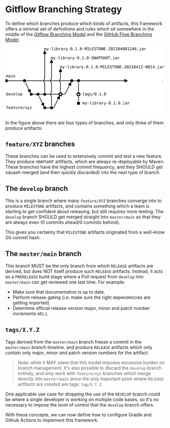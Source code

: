 # Gitflow Branching Strategy

To define which branches produce which kinds of artifacts, this framework offers a minimal set of definitions and rules which sit somewhere in the middle of the [Gitflow Branching Model](https://nvie.com/posts/a-successful-git-branching-model/) and the [GitHub Flow Branching Model](https://guides.github.com/introduction/flow/).

![build-system-00](branching-strategy-00.svg)

In the figure above there are four types of branches, and only three of them produce artifacts:

## `feature/XYZ` branches

These branches can be used to extensively commit and test a new feature. They produce `SNAPSHOT` artifacts, which are always re-deployable by Maven. These branches have the highest commit frequency, and they SHOULD get squash-merged (and then quickly discarded) into the next type of branch.

## The `develop` branch

This is a single branch where many `feature/XYZ` branches converge into to produce `MILESTONE` artifacts, and contains something which a team is starting to get confident about releasing, but still requires more testing. The `develop` branch SHOULD get merged straight into `master/main` so that they are always even (0 commits ahead/0 commits behind).

This gives you certainty that `MILESTONE` artifacts originated from a well-know Git commit hash.

## The `master/main` branch

This branch MUST be the only branch from which `RELEASE` artifacts are derived, but does NOT itself produce such `RELEASE` artifacts. Instead, it acts as a `PRERELEASE` build stage where a Pull request from `develop` into `master/main` can get reviewed one last time. For example:

- Make sure that documentation is up to date.
- Perform release gating (i.e. make sure the right dependencies are getting imported).
- Determine official release version major, minor and patch number increments etc.).

## `tags/X.Y.Z`

Tags derived from the `master/main` branch freeze a commit in the `master/main` branch timeline, and produce `RELEASE` artifacts which only contain only major, minor and patch version numbers for the artifact.

> Note: while it MAY seem that this model imposes excessive burden on branch management, it's also possible to discard the `develop` branch entirely, and only work with `feature/xyz` branches which merge directly into `master/main` since the only important point where `RELEASE` artifacts are created are tags: `tag/X.Y.Z`.

One applicable use case for dropping the use of the `DEVELOP` branch could be where a single developer is working on multiple code bases, so it's no necessary to impose the level of control that the `develop` branch offers.

With these concepts, we can now define how to configure Gradle and Github Actions to implement this framework.